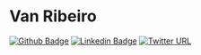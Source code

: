 # Van Ribeiro
[![Github Badge](https://img.shields.io/badge/-Github-000?style=flat-square&logo=Github&logoColor=white&link=https://github.com/vanribeiro)](https://github.com/vanribeiro)
[![Linkedin Badge](https://img.shields.io/badge/-LinkedIn-blue?style=flat-square&logo=Linkedin&logoColor=white&link=https://www.linkedin.com/in/vanribeiro/)](https://www.linkedin.com/in/vanribeiro/)
[![Twitter URL](https://img.shields.io/badge/-Twitter?color=white&label=vanribeirodev&logo=twitter&logoColor=white&style=flat-square&url=https%3A%2F%2Ftwitter.com%2Fvanribeirodev)](https://twitter.com/vanribeirodev)


<!--
**vanribeiro/vanribeiro** is a ✨ _special_ ✨ repository because its `README.md` (this file) appears on your GitHub profile.

Here are some ideas to get you started:

- 🔭 I’m currently working on ...
- 🌱 I’m currently learning ...
- 👯 I’m looking to collaborate on ...
- 🤔 I’m looking for help with ...
- 💬 Ask me about ...
- 📫 How to reach me: ...
- 😄 Pronouns: ...
- ⚡ Fun fact: ...
-->
